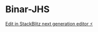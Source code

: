 # Binar-JHS

[Edit in StackBlitz next generation editor ⚡️](https://stackblitz.com/~/github.com/Miqdad0811/Binar-JHS)